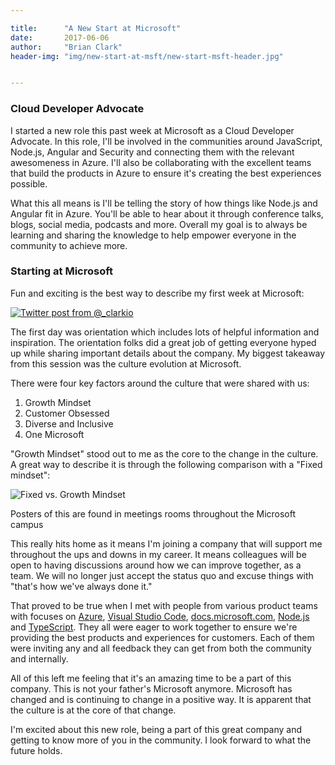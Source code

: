 ```yaml
---

title:      "A New Start at Microsoft"
date:       2017-06-06
author:     "Brian Clark"
header-img: "img/new-start-at-msft/new-start-msft-header.jpg"


---
```



### Cloud Developer Advocate

I started a new role this past week at Microsoft as a Cloud Developer Advocate. In this role, I'll be involved in the communities around JavaScript, Node.js, Angular and Security and connecting them with the relevant awesomeness in Azure. I'll also be collaborating with the excellent teams that build the products in Azure to ensure it's creating the best experiences possible.

What this all means is I'll be telling the story of how things like Node.js and Angular fit in Azure. You'll be able to hear about it through conference talks, blogs, social media, podcasts and more. Overall my goal is to always be learning and sharing the knowledge to help empower everyone in the community to achieve more.

### Starting at Microsoft

Fun and exciting is the best way to describe my first week at Microsoft:

<a href="https://twitter.com/_clarkio/status/869668624683868161">
    <img src="/assets/old-posts/img/new-start-at-msft/start-at-msft-tweet.png" alt="Twitter post from @_clarkio">
</a>

The first day was orientation which includes lots of helpful information and inspiration. The orientation folks did a great job of getting everyone hyped up while sharing important details about the company.  My biggest takeaway from this session was the culture evolution at Microsoft. 

There were four key factors around the culture that were shared with us: 
1. Growth Mindset
2. Customer Obsessed
3. Diverse and Inclusive
4. One Microsoft

"Growth Mindset" stood out to me as the core to the change in the culture. A great way to describe it is through the following comparison with a "Fixed mindset":

<img src="/assets/old-posts/img/new-start-at-msft/fixed-vs-growth-mindset.png" alt="Fixed vs. Growth Mindset">

<span class="caption text-muted">Posters of this are found in meetings rooms throughout the Microsoft campus</span>

This really hits home as it means I'm joining a company that will support me throughout the ups and downs in my career. It means colleagues will be open to having discussions around how we can improve together, as a team. We will no longer just accept the status quo and excuse things with "that's how we've always done it." 

That proved to be true when I met with people from various product teams with focuses on [Azure](https://azure.microsoft.com), [Visual Studio Code](https://code.visualstudio.com/), [docs.microsoft.com](https://docs.microsoft.com), [Node.js](https://nodejs.org) and [TypeScript](http://www.typescriptlang.org/). They all were eager to work together to ensure we're providing the best products and experiences for customers. Each of them were inviting any and all feedback they can get from both the community and internally. 

All of this left me feeling that it's an amazing time to be a part of this company. This is not your father's Microsoft anymore. Microsoft has changed and is continuing to change in a positive way. It is apparent that the culture is at the core of that change.

I'm excited about this new role, being a part of this great company and getting to know more of you in the community. I look forward to what the future holds.